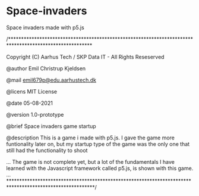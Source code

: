# Space-invaders
Space invaders made with p5.js

/********************************************************************************************************

Copyright (C) Aarhus Tech / SKP Data IT - All Rights Reseserved

@author Emil Christrup Kjeldsen

@mail emil679p@edu.aarhustech.dk

@licens MIT License

@date 05-08-2021

@version 1.0-prototype

@brief Space invaders game startup

@description This is a game i made with p5.js. I gave the game more funtionality later on, but my startup type of the game was the only one that still had the functionality to shoot 

... The game is not complete yet, but a lot of the fundamentals I have learned with the Javascript framework called p5.js, is shown with this game. ... *********************************************************************************************************/

